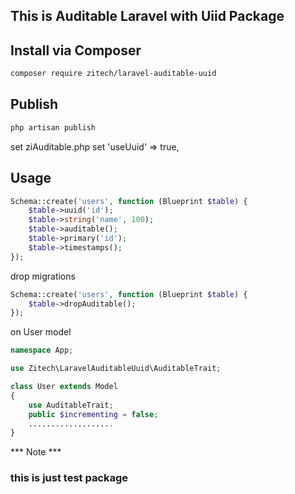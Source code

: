 ## This is Auditable Laravel with Uiid Package


## Install via Composer

```bash
composer require zitech/laravel-auditable-uuid
```

## Publish 
```php
php artisan publish
```

set ziAuditable.php set 'useUuid' => true,

## Usage
```php
Schema::create('users', function (Blueprint $table) {
    $table->uuid('id');
    $table->string('name', 100);
    $table->auditable();
	$table->primary('id');
    $table->timestamps();	
});
```
drop migrations

```php
Schema::create('users', function (Blueprint $table) {
    $table->dropAuditable();
});
```


 on User model

``` php
namespace App;

use Zitech\LaravelAuditableUuid\AuditableTrait;

class User extends Model
{
    use AuditableTrait;
    public $incrementing = false; 
	...................
}
```


*** Note ***
### this is just test package
